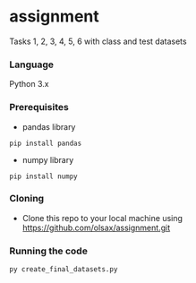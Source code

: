# assignment

Tasks 1, 2, 3, 4, 5, 6 with class and test datasets


### Language
Python 3.x

### Prerequisites

- pandas library
```
pip install pandas
```
- numpy library
```
pip install numpy
```

### Cloning
- Clone this repo to your local machine using https://github.com/olsax/assignment.git

### Running the code

```
py create_final_datasets.py
```

